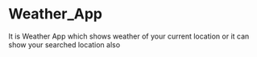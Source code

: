 # Weather_App
It is Weather App which shows weather of your current location or it can show your searched location also
